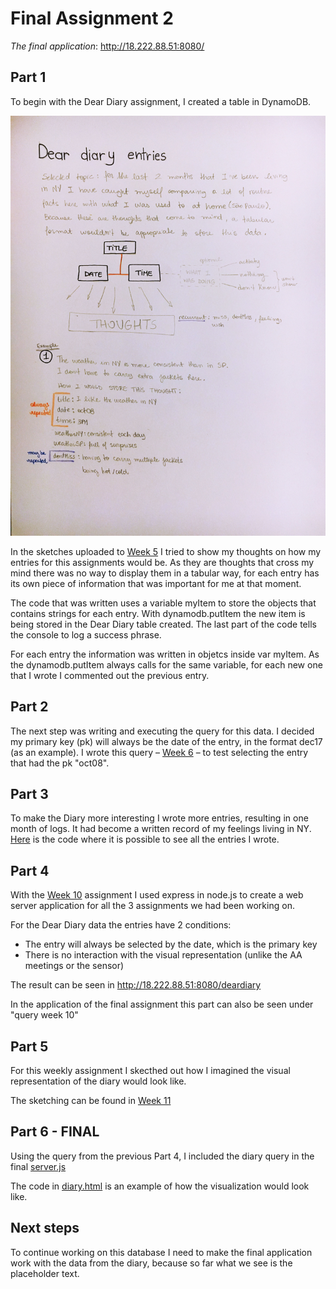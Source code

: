 # Final Assignment 2

*The final application*: http://18.222.88.51:8080/

## Part 1

To begin with the Dear Diary assignment, I created a table in DynamoDB.

![](../week5/IMG_7192_2.jpg)

In the sketches uploaded to [Week 5](https://github.com/nataly-klajner/data-structures/tree/master/week5) I tried to show my thoughts on how my entries for this assignments would be. As they are thoughts that cross my mind there was no way to display them in a tabular way, for each entry has its own piece of information that was important for me at that moment.

The code that was written uses a variable myItem to store the objects that contains strings for each entry. With dynamodb.putItem the new item is being stored in the Dear Diary table created. The last part of the code tells the console to log a success phrase.

For each entry the information was written in objetcs inside var myItem. As the dynamodb.putItem always calls for the same variable, for each new one that I wrote I commented out the previous entry.

## Part 2

The next step was writing and executing the query for this data. I decided my primary key (pk) will always be the date of the entry, in the format dec17 (as an example).
I wrote this query – [Week 6](https://github.com/nataly-klajner/data-structures/blob/master/week6/week6-diary.js) – to test selecting the entry that had the pk "oct08".

## Part 3

To make the Diary more interesting I wrote more entries, resulting in one month of logs. It had become a written record of my feelings living in NY.
[Here](https://github.com/nataly-klajner/data-structures/blob/master/week5/week5.js) is the code where it is possible to see all the entries I wrote.

## Part 4

With the [Week 10](https://github.com/nataly-klajner/data-structures/tree/master/week10) assignment I used express in node.js to create a web server application for all the 3 assignments we had been working on.

For the Dear Diary data the entries have 2 conditions:
- The entry will always be selected by the date, which is the primary key
- There is no interaction with the visual representation (unlike the AA meetings or the sensor)

The result can be seen in http://18.222.88.51:8080/deardiary

In the application of the final assignment this part can also be seen under "query week 10"

## Part 5

For this weekly assignment I skecthed out how I imagined the visual representation of the diary would look like.

The sketching can be found in [Week 11](https://github.com/nataly-klajner/data-structures/blob/master/week11/Nataly_assignment11.pdf)

## Part 6 - FINAL

Using the query from the previous Part 4, I included the diary query in the final [server.js](https://github.com/nataly-klajner/data-structures/blob/master/final.assignment.2/server.js)

The code in [diary.html](https://github.com/nataly-klajner/data-structures/blob/master/final.assignment.2/public/diary.html) is an example of how the visualization would look like.

## Next steps

To continue working on this database I need to make the final application work with the data from the diary, because so far what we see is the placeholder text.
